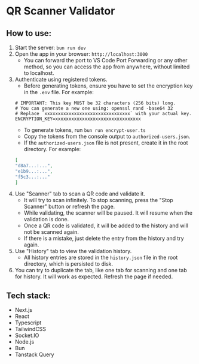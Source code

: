 # QR Scanner Validator

## How to use:
1. Start the server: `bun run dev`
2. Open the app in your browser: `http://localhost:3000`
    - You can forward the port to VS Code Port Forwarding or any other method, so you can access the app from anywhere, without limited to localhost. 
3. Authenticate using registered tokens.
    - Before generating tokens, ensure you have to set the encryption key in the `.env` file. For example:
    ``` env
    # IMPORTANT: This key MUST be 32 characters (256 bits) long.
    # You can generate a new one using: openssl rand -base64 32
    # Replace `xxxxxxxxxxxxxxxxxxxxxxxxxxxxxxxx` with your actual key.
    ENCRYPTION_KEY=xxxxxxxxxxxxxxxxxxxxxxxxxxxxxxxx
    ```
    - To generate tokens, run `bun run encrypt-user.ts`
    - Copy the tokens from the console output to `authorized-users.json`.
    - If the `authorized-users.json` file is not present, create it in the root directory. For example:
    ``` json
    [
    "d8a7...:...",
    "e1b9...:...",
    "f5c3...:..."
    ]
    ```
4. Use "Scanner" tab to scan a QR code and validate it.
    - It will try to scan infinitely. To stop scanning, press the "Stop Scanner" button or refresh the page.
    - While validating, the scanner will be paused. It will resume when the validation is done.
    - Once a QR code is validated, it will be added to the history and will not be scanned again.
    - If there is a mistake, just delete the entry from the history and try again.
5. Use "History" tab to view the validation history.
    - All history entries are stored in the `history.json` file in the root directory, which is persisted to disk.
6. You can try to duplicate the tab, like one tab for scanning and one tab for history. It will work as expected. Refresh the page if needed.

## Tech stack:
- Next.js
- React
- Typescript
- TailwindCSS
- Socket.IO
- Node.js
- Bun
- Tanstack Query
